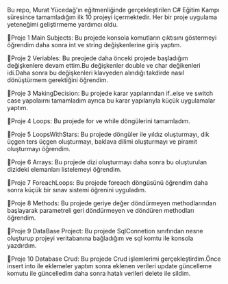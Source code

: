 Bu repo, Murat Yücedağ'ın eğitmenliğinde gerçekleştirilen C# Eğitim Kampı süresince tamamladığım ilk 10 projeyi içermektedir. Her bir proje uygulama yeteneğimi geliştirmeme yardımcı oldu. 

📍Proje 1 Main Subjects:
Bu projede konsola  komutların çıktısını göstermeyi öğrendim daha sonra int ve string değişkenlerine giriş yaptım.




📍Proje 2 Veriables:
Bu preojede daha önceki projede başladığım değişkenlere devam ettim.Bu değişkenler double ve char değikenleri idi.Daha sonra bu değişkenleri klavyeden alındığı takdirde nasıl dönüştürmem gerektiğini öğrendim.




📍Proje 3 MakingDecision:
Bu projede karar yapılarından if..else ve switch case yapolaırnı tamamladım ayrıca bu karar yapılarıyla küçük uygulamalar yaptım.





📍Proje 4 Loops:
Bu projede for ve while döngülerini tamamladım.





📍Proje 5 LoopsWithStars:
Bu projede döngüler ile yıldız oluşturmayı, dik üçgen ters üçgen oluşturmayı, baklava dilimi oluşturmayı ve piramit oluşturmayı öğrendim.





📍Proje 6 Arrays:
Bu projede dizi oluşturmayı daha sonra bu oluşturulan dizideki elemanları listelemeyi öğrendim.







📍Proje 7 ForeachLoops:
Bu projede foreach döngüsünü öğrendim daha sonra küçük bir sınav sistemi öğrenini uyguladım.






📍Proje 8 Methods:
Bu projede geriye değer döndürmeyen methodlarından başlayarak parametreli  geri döndürmeyen ve döndüren methodları öğrendim.




📍Proje 9 DataBase Project:
Bu projede SqlConnetion sınıfından nesne oluşturup projeyi veritabanına bağladığım ve sql komtu ile  konsola yazdırdım.




📍Proje 10 Database Crud:
Bu projede Crud işlemlerimi gerçekleştirdim.Önce insert into ile eklemeler yaptım sonra eklenen verileri update güncelleme komutu ile güncelledim daha sonra hatalı verileri delete ile sildim.
